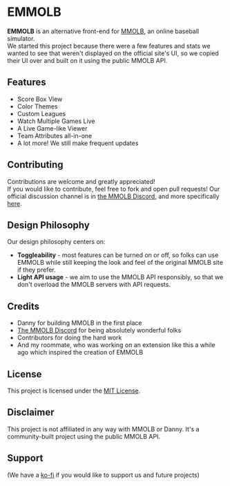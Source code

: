 # EMMOLB
**EMMOLB** is an alternative front-end for [MMOLB](https://mmolb.com), an online baseball simulator.  
We started this project because there were a few features and stats we wanted to see that weren't displayed on the official site's UI, so we copied their UI over and built on it using the public MMOLB API.  
## Features
- Score Box View
- Color Themes
- Custom Leagues
- Watch Multiple Games Live
- A Live Game-like Viewer
- Team Attributes all-in-one
- A lot more! We still make frequent updates
## Contributing
Contributions are welcome and greatly appreciated!  
If you would like to contribute, feel free to fork and open pull requests! Our official discussion channel is in [the MMOLB Discord](https://discord.gg/cr3tRG2xqq), and more specifically [here](https://discord.com/channels/1136709081319604324/1366515448375541953).  
## Design Philosophy
Our design philosophy centers on:
- **Toggleability** - most features can be turned on or off, so folks can use EMMOLB while still keeping the look and feel of the original MMOLB site if they prefer.  
- **Light API usage** - we aim to use the MMOLB API responsibly, so that we don't overload the MMOLB servers with API requests.  
## Credits
- Danny for building MMOLB in the first place
- [The MMOLB Discord](https://discord.gg/cr3tRG2xqq) for being absolutely wonderful folks
- Contributors for doing the hard work
- And my roommate, who was working on an extension like this a while ago which inspired the creation of EMMOLB
## License
This project is licensed under the [MIT License](https://mit-license.org/).
## Disclaimer
This project is not affiliated in any way with MMOLB or Danny. It's a community-built project using the public MMOLB API.
## Support
(We have a [ko-fi](https://ko-fi.com/Echoviax) if you would like to support us and future projects)

